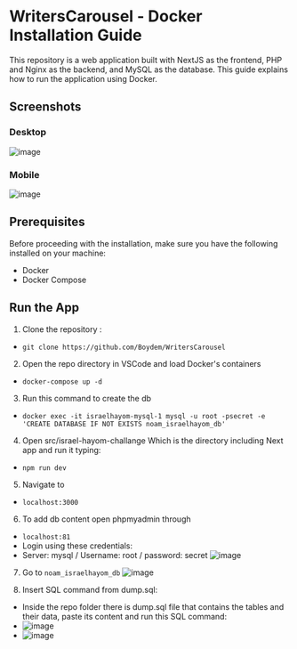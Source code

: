# WritersCarousel - Docker Installation Guide
This repository is a web application built with NextJS as the frontend, PHP and Nginx as the backend, and MySQL as the database. This guide explains how to run the application using Docker.

## Screenshots
### Desktop
![image](https://user-images.githubusercontent.com/93376408/228211017-3afc17d9-4b6f-49da-872a-df0bd557ebb7.png)
### Mobile
![image](https://user-images.githubusercontent.com/93376408/228212084-b5a6bca1-ad68-450d-8dd9-f7d3428c9014.png)


## Prerequisites
Before proceeding with the installation, make sure you have the following installed on your machine:

- Docker
- Docker Compose

## Run the App
1. Clone the repository :
- ``git clone https://github.com/Boydem/WritersCarousel``
2. Open the repo directory in VSCode and load Docker's containers
- ``docker-compose up -d``
3. Run this command to create the db
- ``docker exec -it israelhayom-mysql-1 mysql -u root -psecret -e 'CREATE DATABASE IF NOT EXISTS noam_israelhayom_db'``
4. Open src/israel-hayom-challange Which is the directory including Next app and run it typing:
- ``npm run dev``
5. Navigate to
- ``localhost:3000``
6. To add db content open phpmyadmin through
- ``localhost:81``
- Login using these credentials:
- Server: mysql / Username: root / password: secret
![image](https://user-images.githubusercontent.com/93376408/228273083-4bc4abf6-a6c0-4e02-94b0-e71aeb55f817.png)

7. Go to ``noam_israelhayom_db``
![image](https://user-images.githubusercontent.com/93376408/228273476-49645805-52bb-482a-b493-596650f6f9bc.png)

8. Insert SQL command from dump.sql:
- Inside the repo folder there is dump.sql file that contains the tables and their data, paste its content and run this SQL command:
- ![image](https://user-images.githubusercontent.com/93376408/228274366-3f17a9ae-cc4c-497a-8e32-d6376bb43d6e.png)
- ![image](https://user-images.githubusercontent.com/93376408/228274128-13a0c89e-4551-479c-ab7c-92511a9eadc2.png)

